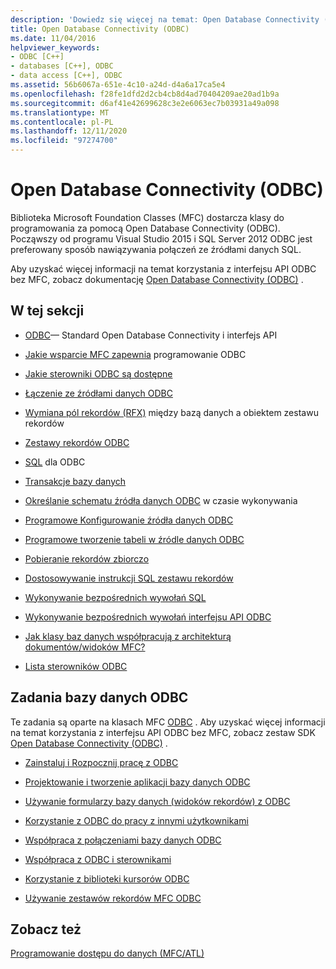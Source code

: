 ```yaml
---
description: 'Dowiedz się więcej na temat: Open Database Connectivity (ODBC)'
title: Open Database Connectivity (ODBC)
ms.date: 11/04/2016
helpviewer_keywords:
- ODBC [C++]
- databases [C++], ODBC
- data access [C++], ODBC
ms.assetid: 56b6067a-651e-4c10-a24d-d4a6a17ca5e4
ms.openlocfilehash: f28fe1dfd2d2cb4cb8d4ad70404209ae20ad1b9a
ms.sourcegitcommit: d6af41e42699628c3e2e6063ec7b03931a49a098
ms.translationtype: MT
ms.contentlocale: pl-PL
ms.lasthandoff: 12/11/2020
ms.locfileid: "97274700"
---
```

# <a name="open-database-connectivity-odbc"></a>Open Database Connectivity (ODBC)

Biblioteka Microsoft Foundation Classes (MFC) dostarcza klasy do programowania za pomocą Open Database Connectivity (ODBC). Począwszy od programu Visual Studio 2015 i SQL Server 2012 ODBC jest preferowany sposób nawiązywania połączeń ze źródłami danych SQL.

Aby uzyskać więcej informacji na temat korzystania z interfejsu API ODBC bez MFC, zobacz dokumentację [Open Database Connectivity (ODBC)](/sql/odbc/microsoft-open-database-connectivity-odbc) .

## <a name="in-this-section"></a>W tej sekcji

- [ODBC](odbc-basics.md)— Standard Open Database Connectivity i interfejs API

- [Jakie wsparcie MFC zapewnia](odbc-and-mfc.md) programowanie ODBC

- [Jakie sterowniki ODBC są dostępne](odbc-driver-list.md)

- [Łączenie ze źródłami danych ODBC](data-source-managing-connections-odbc.md)

- [Wymiana pól rekordów (RFX)](record-field-exchange-rfx.md) między bazą danych a obiektem zestawu rekordów

- [Zestawy rekordów ODBC](recordset-odbc.md)

- [SQL](sql.md) dla ODBC

- [Transakcje bazy danych](transaction-odbc.md)

- [Określanie schematu źródła danych ODBC](data-source-determining-the-schema-of-the-data-source-odbc.md) w czasie wykonywania

- [Programowe Konfigurowanie źródła danych ODBC](data-source-programmatically-configuring-an-odbc-data-source.md)

- [Programowe tworzenie tabeli w źródle danych ODBC](data-source-programmatically-creating-a-table-in-an-odbc-data-source.md)

- [Pobieranie rekordów zbiorczo](recordset-fetching-records-in-bulk-odbc.md)

- [Dostosowywanie instrukcji SQL zestawu rekordów](sql-customizing-your-recordsets-sql-statement-odbc.md)

- [Wykonywanie bezpośrednich wywołań SQL](sql-making-direct-sql-calls-odbc.md)

- [Wykonywanie bezpośrednich wywołań interfejsu API ODBC](odbc-calling-odbc-api-functions-directly.md)

- [Jak klasy baz danych współpracują z architekturą dokumentów/widoków MFC?](working-with-documents-and-views.md)

- [Lista sterowników ODBC](odbc-driver-list.md)

## <a name="odbc-database-tasks"></a>Zadania bazy danych ODBC

Te zadania są oparte na klasach MFC [ODBC](odbc-basics.md) . Aby uzyskać więcej informacji na temat korzystania z interfejsu API ODBC bez MFC, zobacz zestaw SDK [Open Database Connectivity (ODBC)](/sql/odbc/microsoft-open-database-connectivity-odbc) .

- [Zainstaluj i Rozpocznij pracę z ODBC](installing-and-getting-started-with-odbc.md)

- [Projektowanie i tworzenie aplikacji bazy danych ODBC](design-and-create-an-odbc-database-application.md)

- [Używanie formularzy bazy danych (widoków rekordów) z ODBC](use-database-forms-record-views-with-odbc.md)

- [Korzystanie z ODBC do pracy z innymi użytkownikami](use-odbc-to-work-with-other-users.md)

- [Współpraca z połączeniami bazy danych ODBC](work-with-odbc-database-connections.md)

- [Współpraca z ODBC i sterownikami](work-with-odbc-and-drivers.md)

- [Korzystanie z biblioteki kursorów ODBC](use-the-odbc-cursor-library.md)

- [Używanie zestawów rekordów MFC ODBC](use-mfc-odbc-recordsets.md)

## <a name="see-also"></a>Zobacz też

[Programowanie dostępu do danych (MFC/ATL)](../../data/data-access-programming-mfc-atl.md)
